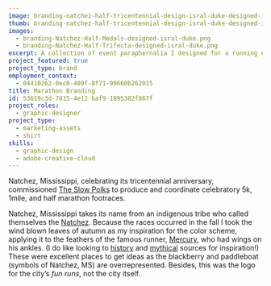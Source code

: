 ```yaml
---
image: branding-natchez-half-tricentennial-design-isral-duke-designed-isral-duke.png
thumb: branding-natchez-half-tricentennial-design-isral-duke-designed-isral-duke-t.png
images:
  - branding-Natchez-Half-Medals-designed-isral-duke.png
  - branding-Natchez-Half-Trifecta-designed-isral-duke.png
excerpt: A collection of event paraphernalia I designed for a running event celebrating a civic anniversary.
project_featured: true
project_type: brand
employment_context:
  - 04410262-0ec0-409f-8f71-99660b262015
title: Marathon Branding
id: 53619c3d-7815-4e12-baf9-1895382f867f
project_roles:
  - graphic-designer
project_type:
  - marketing-assets
  - shirt
skills:
  - graphic-design
  - adobe-creative-cloud
---
```

<p>Natchez, Mississippi, celebrating its tricentennial anniversary, commissioned <a href="http://theslowpolks.com/" target="_blank">The Slow Polks</a> to produce and coordinate celebratory 5k, 1mile, and half marathon footraces.
</p>
<p>Natchez, Mississippi takes its name from an indigenous tribe who called themselves the <a href="https://en.wikipedia.org/wiki/Natchez_people" target="_blank">Natchez</a>. Because the races occurred in the fall I took the wind blown leaves of autumn as my inspiration for the color scheme, applying it to the feathers of the famous runner, <a href="https://en.wikipedia.org/wiki/Mercury_(mythology)" target="_blank">Mercury</a>, who had wings on his ankles. (I do like looking to <a href="/work-samples/book-cover-zombie-and-human-history" target="_blank">history</a> and <a href="/work-samples/wine-label" target="_blank">mythical</a> sources for inspiration!) These were excellent places to get ideas as the blackberry and paddleboat (symbols of Natchez, MS) are overrepresented. Besides, this was the logo for the city’s <em>fun runs</em>, not the city itself.
</p>
